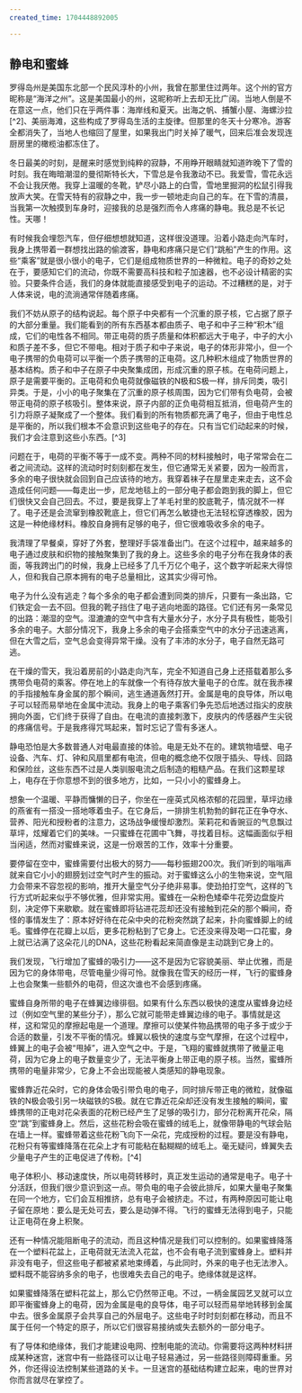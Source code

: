 ```yaml
---
created_time: 1704448892005

---
```

## 静电和蜜蜂

罗得岛州是美国东北部一个民风淳朴的小州，我曾在那里住过两年。这个州的官方昵称是“海洋之州”。这是美国最小的州，这昵称听上去却无比广阔。当地人倒是不在意这一点，他们只在乎两件事：海岸线和夏天。出海之帆、捕蟹小屋、海螺沙拉[^2]、美丽海滩，这些构成了罗得岛生活的主旋律。但那里的冬天十分寒冷。游客全都消失了，当地人也缩回了屋里，如果我出门时关掉了暖气，回来后准会发现连厨房里的橄榄油都冻住了。

冬日最美的时刻，是醒来时感觉到纯粹的寂静，不用睁开眼睛就知道昨晚下了雪的时刻。我在晦暗潮湿的曼彻斯特长大，下雪总是令我激动不已。我爱雪，雪花永远不会让我厌倦。我穿上温暖的冬靴，铲尽小路上的白雪，雪地里掘洞的松鼠引得我放声大笑。在雪天特有的寂静之中，我一步一顿地走向自己的车。在下雪的清晨，当我第一次触摸到车身时，迎接我的总是强烈而令人疼痛的静电。我总是不长记性。天哪！

有时候我会埋怨汽车，但仔细想想就知道，这样很没道理。沿着小路走向汽车时，我身上携带着一群想找出路的偷渡客，静电和疼痛只是它们“跳船”产生的作用。这些“乘客”就是很小很小的电子，它们是组成物质世界的一种微粒。电子的奇妙之处在于，要感知它们的流动，你既不需要高科技和粒子加速器，也不必设计精密的实验。只要条件合适，我们的身体就能直接感受到电子的运动。不过糟糕的是，对于人体来说，电的流淌通常伴随着疼痛。

我们不妨从原子的结构说起。每个原子中央都有一个沉重的原子核，它占据了原子的大部分重量。我们能看到的所有东西基本都由质子、电子和中子三种“积木”组成，它们的电性各不相同。带正电荷的质子质量和体积都远大于电子，中子的大小和质子差不多，但它不带电。相对于质子和中子来说，电子的体形非常小，但一个电子携带的负电荷可以平衡一个质子携带的正电荷。这几种积木组成了物质世界的基本结构。质子和中子在原子中央聚集成团，形成沉重的原子核。在电荷问题上，原子是需要平衡的。正电荷和负电荷就像磁铁的N极和S极一样，排斥同类，吸引异类。于是，小小的电子聚集在了沉重的原子核周围，因为它们带有负电荷，会被带正电荷的原子核吸引。整体来说，原子内部的正负电荷相互抵消，但电荷产生的引力将原子凝聚成了一个整体。我们看到的所有物质都充满了电子，但由于电性总是平衡的，所以我们根本不会意识到这些电子的存在。只有当它们动起来的时候，我们才会注意到这些小东西。[^3]

问题在于，电荷的平衡不等于一成不变。两种不同的材料接触时，电子常常会在二者之间流动。这样的流动时时刻刻都在发生，但它通常无关紧要，因为一般而言，多余的电子很快就会回到自己应该待的地方。我穿着袜子在屋里走来走去，这不会造成任何问题——每走出一步，尼龙地毯上的一部分电子都会跑到我的脚上，但它们很快又会自己回去。不过，要是我穿上了羊毛衬里的胶底靴子，情况就不一样了。电子还是会流窜到橡胶靴底上，但它们再怎么敏捷也无法轻松穿透橡胶，因为这是一种绝缘材料。橡胶自身拥有足够的电子，但它很难吸收多余的电子。

我清理了早餐桌，穿好了外套，整理好手袋准备出门。在这个过程中，越来越多的电子通过皮肤和织物的接触聚集到了我的身上。这些多余的电子分布在我身体的表面，等我跨出门的时候，我身上已经多了几千万亿个电子，这个数字听起来大得惊人，但和我自己原本拥有的电子总量相比，这其实少得可怜。

电子为什么没有逃走？每个多余的电子都会遭到同类的排斥，只要有一条出路，它们铁定会一去不回。但我的靴子挡住了电子逃向地面的路径。它们还有另一条常见的出路：潮湿的空气。湿漉漉的空气中含有大量水分子，水分子具有极性，能吸引多余的电子。大部分情况下，我身上多余的电子会搭乘空气中的水分子迅速逃离，但在大雪之后，空气总会变得异常干燥。没有了丰沛的水分子，电子自然无路可逃。

在干燥的雪天，我沿着房前的小路走向汽车，完全不知道自己身上还搭载着那么多携带负电荷的乘客。停在地上的车就像一个有待存放大量电子的仓库。就在我赤裸的手指接触车身金属的那个瞬间，逃生通道轰然打开。金属是电的良导体，所以电子可以轻而易举地在金属中流动。我身上的电子乘客们争先恐后地透过指尖的皮肤拥向外面，它们终于获得了自由。在电流的直接刺激下，皮肤内的传感器产生尖锐的疼痛信号。于是我疼得咒骂起来，暂时忘记了雪有多迷人。

静电恐怕是大多数普通人对电最直接的体验。电是无处不在的。建筑物墙壁、电子设备、汽车、灯、钟和风扇里都有电流，但电的概念绝不仅限于插头、导线、回路和保险丝，这些东西不过是人类驯服电流之后制造的粗糙产品。在我们这颗星球上，电存在于你意想不到的很多地方，比如，一只小小的蜜蜂身上。

想象一个温暖、平静而慵懒的日子，你坐在一座英式风格浓郁的花园里，草坪边缘的燕雀有一搭没一搭地啄着虫子。在它身后，一排排生机勃勃的鲜花正在争夺水、营养、阳光和授粉者的注意力，这场战争缓慢却激烈。茉莉花和香豌豆的气息飘过草坪，炫耀着它们的美味。一只蜜蜂在花圃中飞舞，寻找着目标。这幅画面似乎相当闲适，然而对蜜蜂来说，这是一份艰苦的工作，效率十分重要。

要停留在空中，蜜蜂需要付出极大的努力——每秒振翅200次。我们听到的嗡嗡声就来自它小小的翅膀划过空气时产生的振动。对于蜜蜂这么小的生物来说，空气阻力会带来不容忽视的影响，推开大量空气分子绝非易事。使劲拍打空气，这样的飞行方式听起来似乎不够优雅，但非常实用。蜜蜂在一朵粉色矮牵牛花旁边盘旋片刻，决定停下来歇歇。就在蜜蜂即将钻进花蕊却还没有接触到花朵的那个瞬间，奇怪的事情发生了：原本好好待在花朵中央的花粉突然跳了起来，扑向蜜蜂脚上的绒毛。蜜蜂停在花瓣上以后，更多花粉粘到了它身上。它还没来得及喝一口花蜜，身上就已沾满了这朵花儿的DNA，这些花粉看起来简直像是主动跳到它身上的。

我们发现，飞行增加了蜜蜂的吸引力——这不是因为它容貌美丽、举止优雅，而是因为它的身体带电，尽管电量少得可怜。就像我在雪天的经历一样，飞行的蜜蜂身上也会聚集一些额外的电荷，但这次谁也不会感到疼痛。

蜜蜂自身所带的电子在蜂翼边缘徘徊。如果有什么东西以极快的速度从蜜蜂身边经过（例如空气里的某些分子），那么它就可能带走蜂翼边缘的电子。事情就是这样，这和常见的摩擦起电是一个道理。摩擦可以使某件物品携带的电子多于或少于合适的数量，引发不平衡的情况。蜂翼以极快的速度与空气摩擦，在这个过程中，蜂翼上的电子会被“甩掉”，进入空气之中。于是，飞翔的蜜蜂就携带了微量正电荷，因为它身上的电子数量变少了，无法平衡身上带正电的原子核。当然，蜜蜂所携带的电量非常少，它身上不会出现能被人类感知的静电现象。

蜜蜂靠近花朵时，它的身体会吸引带负电的电子，同时排斥带正电的微粒，就像磁铁的N极会吸引另一块磁铁的S极。就在它靠近花朵却还没有发生接触的瞬间，蜜蜂携带的正电对花朵表面的花粉已经产生了足够的吸引力，部分花粉离开花朵，隔空“跳”到蜜蜂身上。然后，这些花粉会吸在蜜蜂的绒毛上，就像带静电的气球会贴在墙上一样。蜜蜂带着这些花粉飞向下一朵花，完成授粉的过程。要是没有静电，花粉只有等蜜蜂降落在花朵上才有可能粘在黏糊糊的绒毛上。毫无疑问，蜂翼失去少量电子产生的正电促进了传粉。[^4]

电子体积小、移动速度快，所以电荷转移时，真正发生运动的通常是电子。电子十分活跃，但我们很少意识到这一点。带负电的电子会彼此排斥，如果大量电子聚集在同一个地方，它们会互相推挤，总有电子会被挤走。不过，有两种原因可能让电子留在原地：要么是无处可去，要么是动弹不得。飞行的蜜蜂无法得到电子，只能让正电荷在身上积聚。

还有一种情况能阻断电子的流动，而且这种情况是我们可以控制的。如果蜜蜂降落在一个塑料花盆上，正电荷就无法流入花盆，也不会有电子流到蜜蜂身上。塑料并非没有电子，但这些电子都被紧紧地束缚着，与此同时，外来的电子也无法渗入。塑料既不能容纳多余的电子，也很难失去自己的电子。绝缘体就是这样。

如果蜜蜂降落在塑料花盆上，那么它仍然带正电。不过，一柄金属园艺叉就可以立即平衡蜜蜂身上的电荷，因为金属是电的良导体，电子可以轻而易举地转移到金属中去。很多金属原子会共享自己的外层电子。这些电子时时刻刻都在移动，而且不属于任何一个特定的原子，所以它们很容易接纳或失去额外的一部分电子。

有了导体和绝缘体，我们才能建设电网、控制电能的流动。你需要将这两种材料拼成某种迷宫，迷宫中有一些路径可以让电子轻易通过，另一些路径则障碍重重。另外，你还得设法控制某些道路的关卡。一旦迷宫的基础结构建立起来，电的世界对你而言就尽在掌控了。